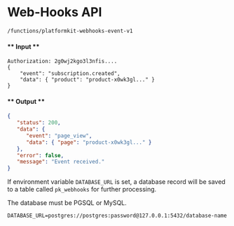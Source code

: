 # Web-Hooks API

`/functions/platformkit-webhooks-event-v1`

<!-- tabs:start -->

#### ** Input **

```curl
Authorization: 2g0wj2kgo3l3nfis....
{
    "event": "subscription.created",
    "data": { "product": "product-x0wk3gl..." }
}
```

#### ** Output **

```json
{
   "status": 200,
   "data": {
      "event": "page_view",
      "data": { "page": "product-x0wk3gl..." }      
   },
   "error": false,
   "message": "Event received."
}
```

<!-- tabs:end -->

If environment variable `DATABASE_URL` is set, a database record will be saved to a table called `pk_webhooks` for further processing.

The database must be PGSQL or MySQL.

```env
DATABASE_URL=postgres://postgres:password@127.0.0.1:5432/database-name
```